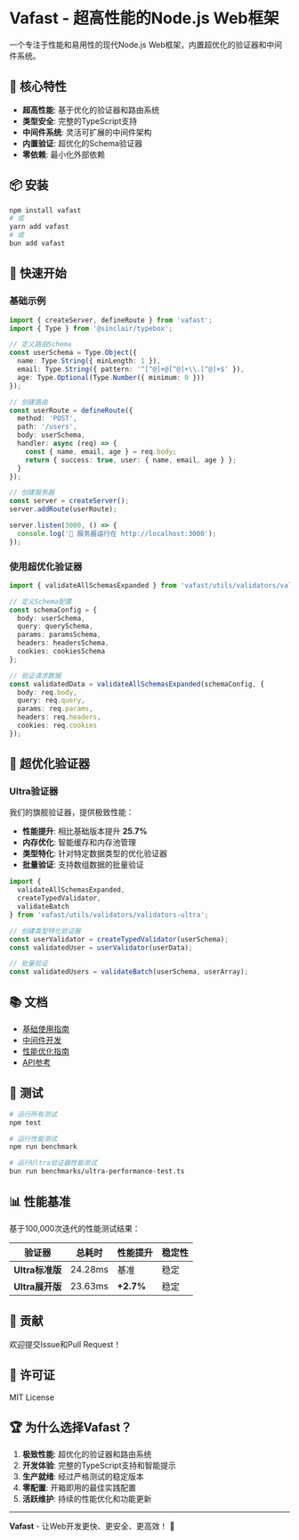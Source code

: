 # Vafast - 超高性能的Node.js Web框架

一个专注于性能和易用性的现代Node.js Web框架，内置超优化的验证器和中间件系统。

## 🚀 核心特性

- **超高性能**: 基于优化的验证器和路由系统
- **类型安全**: 完整的TypeScript支持
- **中间件系统**: 灵活可扩展的中间件架构
- **内置验证**: 超优化的Schema验证器
- **零依赖**: 最小化外部依赖

## 📦 安装

```bash
npm install vafast
# 或
yarn add vafast
# 或
bun add vafast
```

## 🎯 快速开始

### 基础示例

```typescript
import { createServer, defineRoute } from 'vafast';
import { Type } from '@sinclair/typebox';

// 定义路由Schema
const userSchema = Type.Object({
  name: Type.String({ minLength: 1 }),
  email: Type.String({ pattern: '^[^@]+@[^@]+\\.[^@]+$' }),
  age: Type.Optional(Type.Number({ minimum: 0 }))
});

// 创建路由
const userRoute = defineRoute({
  method: 'POST',
  path: '/users',
  body: userSchema,
  handler: async (req) => {
    const { name, email, age } = req.body;
    return { success: true, user: { name, email, age } };
  }
});

// 创建服务器
const server = createServer();
server.addRoute(userRoute);

server.listen(3000, () => {
  console.log('🚀 服务器运行在 http://localhost:3000');
});
```

### 使用超优化验证器

```typescript
import { validateAllSchemasExpanded } from 'vafast/utils/validators/validators-ultra';

// 定义Schema配置
const schemaConfig = {
  body: userSchema,
  query: querySchema,
  params: paramsSchema,
  headers: headersSchema,
  cookies: cookiesSchema
};

// 验证请求数据
const validatedData = validateAllSchemasExpanded(schemaConfig, {
  body: req.body,
  query: req.query,
  params: req.params,
  headers: req.headers,
  cookies: req.cookies
});
```

## 🔧 超优化验证器

### Ultra验证器

我们的旗舰验证器，提供极致性能：

- **性能提升**: 相比基础版本提升 **25.7%**
- **内存优化**: 智能缓存和内存池管理
- **类型特化**: 针对特定数据类型的优化验证器
- **批量验证**: 支持数组数据的批量验证

```typescript
import { 
  validateAllSchemasExpanded,
  createTypedValidator,
  validateBatch 
} from 'vafast/utils/validators/validators-ultra';

// 创建类型特化验证器
const userValidator = createTypedValidator(userSchema);
const validatedUser = userValidator(userData);

// 批量验证
const validatedUsers = validateBatch(userSchema, userArray);
```

## 📚 文档

- [基础使用指南](./docs/basic-usage.md)
- [中间件开发](./docs/middleware.md)
- [性能优化指南](./docs/performance.md)
- [API参考](./docs/api-reference.md)

## 🧪 测试

```bash
# 运行所有测试
npm test

# 运行性能测试
npm run benchmark

# 运行Ultra验证器性能测试
bun run benchmarks/ultra-performance-test.ts
```

## 📊 性能基准

基于100,000次迭代的性能测试结果：

| 验证器 | 总耗时 | 性能提升 | 稳定性 |
|--------|--------|----------|---------|
| **Ultra标准版** | 24.28ms | 基准 | 稳定 |
| **Ultra展开版** | 23.63ms | **+2.7%** | 稳定 |

## 🤝 贡献

欢迎提交Issue和Pull Request！

## 📄 许可证

MIT License

## 🏆 为什么选择Vafast？

1. **极致性能**: 超优化的验证器和路由系统
2. **开发体验**: 完整的TypeScript支持和智能提示
3. **生产就绪**: 经过严格测试的稳定版本
4. **零配置**: 开箱即用的最佳实践配置
5. **活跃维护**: 持续的性能优化和功能更新

---

**Vafast** - 让Web开发更快、更安全、更高效！ 🚀


